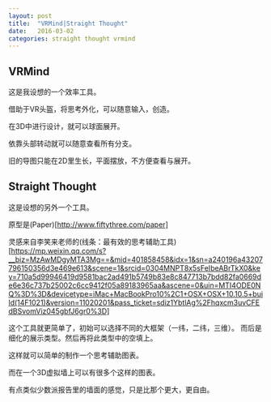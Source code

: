 ```yaml
---
layout: post
title:  "VRMind|Straight Thought"
date:   2016-03-02
categories: straight thought vrmind
---
```


## VRMind

这是我设想的一个效率工具。

借助于VR头盔，将思考外化，可以随意输入，创造。

在3D中进行设计，就可以球面展开。

依靠头部转动就可以随意查看所有分支。

旧的导图只能在2D里生长，平面摆放，不方便查看与展开。

## Straight Thought

这是设想的另外一个工具。

原型是(Paper)[http://www.fiftythree.com/paper]

灵感来自李笑来老师的(线条：最有效的思考辅助工具)[https://mp.weixin.qq.com/s?__biz=MzAwMDgyMTA3Mg==&mid=401858458&idx=1&sn=a240196a43207796150356d3e469e613&scene=1&srcid=0304MNPT8x5sFeIbeABrTkX0&key=710a5d99946419d9581bac2ad491b5749b83e8c847713b7bdd82fa0669de6e36c737b25002c6cc9412f05a89183965aa&ascene=0&uin=MTI4ODE0NQ%3D%3D&devicetype=iMac+MacBookPro10%2C1+OSX+OSX+10.10.5+build(14F1021)&version=11020201&pass_ticket=sdiz1YbtlAg%2Fhqxcm3uvCFEdBSvomViz045gbfJ6gr0%3D]

这个工具就更简单了，初始可以选择不同的大框架（一纬，二纬，三维）。
而后是细化的展示类型。然后再将此类型中的空填上。

这样就可以简单的制作一个思考辅助图表。

而在一个3D虚拟墙上可以有很多个这样的图表。

有点类似少数派报告里的墙面的感觉，只是比那个更大，更自由。
